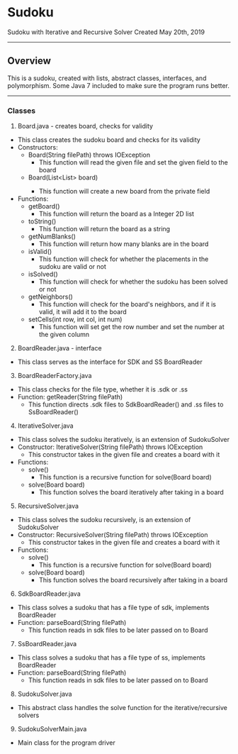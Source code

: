# Sudoku
Sudoku with Iterative and Recursive Solver
Created May 20th, 2019

-------------------------------------------------------------------------------

## Overview
This is a sudoku, created with lists, abstract classes, interfaces, and polymorphism.
Some Java 7 included to make sure the program runs better.

-------------------------------------------------------------------------------

### Classes
1. Board.java - creates board, checks for validity
 * This class creates the sudoku board and checks for its validity
 * Constructors:
   * Board(String filePath) throws IOException
     * This function will read the given file and set the given field to the board
   * Board(List<List<Integer>> board)
     * This function will create a new board from the private field
 * Functions:
   * getBoard()
     * This function will return the board as a Integer 2D list
   * toString()
     * This function will return the board as a string
   * getNumBlanks()
     * This function will return how many blanks are in the board
   * isValid()
     * This function will check for whether the placements in the sudoku are valid or not
   * isSolved()
     * This function will check for whether the sudoku has been solved or not
   * getNeighbors()
     * This function will check for the board's neighbors, and if it is valid, it will add it to the board
   * setCells(int row, int col, int num)
     * This function will set get the row number and set the number at the given column
  

2. BoardReader.java - interface
 * This class serves as the interface for SDK and SS BoardReader


3. BoardReaderFactory.java
 * This class checks for the file type, whether it is .sdk or .ss
 * Function: getReader(String filePath)
   * This function directs .sdk files to SdkBoardReader() and .ss files to SsBoardReader()


4. IterativeSolver.java
 * This class solves the sudoku iteratively, is an extension of SudokuSolver
 * Constructor: IterativeSolver(String filePath) throws IOException
   * This constructor takes in the given file and creates a board with it
 * Functions:
   * solve()
     * This function is a recursive function for solve(Board board)
   * solve(Board board)
     * This function solves the board iteratively after taking in a board

5. RecursiveSolver.java
 * This class solves the sudoku recursively, is an extension of SudokuSolver
 * Constructor: RecursiveSolver(String filePath) throws IOException
   * This constructor takes in the given file and creates a board with it
 * Functions:
   * solve()
     * This function is a recursive function for solve(Board board)
   * solve(Board board)
     * This function solves the board recursively after taking in a board

6. SdkBoardReader.java
 * This class solves a sudoku that has a file type of sdk, implements BoardReader
 * Function: parseBoard(String filePath)
   * This function reads in sdk files to be later passed on to Board


7. SsBoardReader.java
 * This class solves a sudoku that has a file type of ss, implements BoardReader
 * Function: parseBoard(String filePath)
   * This function reads in sdk files to be later passed on to Board


8. SudokuSolver.java
 * This abstract class handles the solve function for the iterative/recursive solvers


9. SudokuSolverMain.java
 * Main class for the program driver
   



